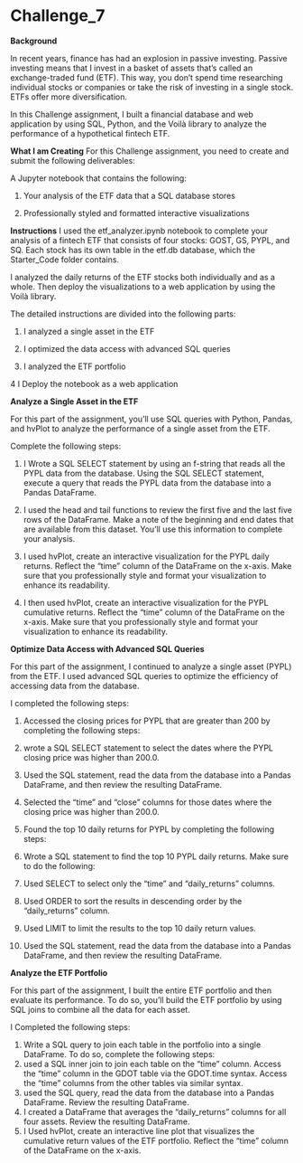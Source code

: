 # Challenge_7

**Background**

In recent years, finance has had an explosion in passive investing. Passive investing means that I invest in a basket of assets that’s called an exchange-traded fund (ETF). This way, you don’t spend time researching individual stocks or companies or take the risk of investing in a single stock. ETFs offer more diversification.

In this Challenge assignment, I built a financial database and web application by using SQL, Python, and the Voilà library to analyze the performance of a hypothetical fintech ETF.

**What I am Creating**
For this Challenge assignment, you need to create and submit the following deliverables:

A Jupyter notebook that contains the following:

1. Your analysis of the ETF data that a SQL database stores

2. Professionally styled and formatted interactive visualizations


**Instructions**
I used the etf_analyzer.ipynb notebook to complete your analysis of a fintech ETF that consists of four stocks: GOST, GS, PYPL, and SQ. Each stock has its own table in the etf.db database, which the Starter_Code folder contains.

I analyzed the daily returns of the ETF stocks both individually and as a whole. Then deploy the visualizations to a web application by using the Voilà library.

The detailed instructions are divided into the following parts:

1. I analyzed a single asset in the ETF

2. I optimized the data access with advanced SQL queries

3. I analyzed the ETF portfolio

4 I Deploy the notebook as a web application

**Analyze a Single Asset in the ETF**


For this part of the assignment, you’ll use SQL queries with Python, Pandas, and hvPlot to analyze the performance of a single asset from the ETF.

Complete the following steps:

1. I Wrote a SQL SELECT statement by using an f-string that reads all the PYPL data from the database. Using the SQL SELECT statement, execute a query that reads the PYPL data from the database into a Pandas DataFrame.

2. I used the head and tail functions to review the first five and the last five rows of the DataFrame. Make a note of the beginning and end dates that are available from this dataset. You’ll use this information to complete your analysis.

3. I used hvPlot, create an interactive visualization for the PYPL daily returns. Reflect the “time” column of the DataFrame on the x-axis. Make sure that you 
     professionally style and format your visualization to enhance its readability.

4. I then used hvPlot, create an interactive visualization for the PYPL cumulative returns. Reflect the “time” column of the DataFrame on the x-axis. Make sure that you 
     professionally style and format your visualization to enhance its readability.

**Optimize Data Access with Advanced SQL Queries**

For this part of the assignment, I continued to analyze a single asset (PYPL) from the ETF. I used advanced SQL queries to optimize the efficiency of accessing data from the database.

I completed the following steps:

1. Accessed the closing prices for PYPL that are greater than 200 by completing the following steps:

2. wrote a SQL SELECT statement to select the dates where the PYPL closing price was higher than 200.0.

3. Used the SQL statement, read the data from the database into a Pandas DataFrame, and then review the resulting DataFrame.

4. Selected the “time” and “close” columns for those dates where the closing price was higher than 200.0.

5. Found the top 10 daily returns for PYPL by completing the following steps:

6. Wrote a SQL statement to find the top 10 PYPL daily returns. Make sure to do the following:

7. Used SELECT to select only the “time” and “daily_returns” columns.

8. Used ORDER to sort the results in descending order by the “daily_returns” column.

9. Used LIMIT to limit the results to the top 10 daily return values.

10. Used the SQL statement, read the data from the database into a Pandas DataFrame, and then review the resulting DataFrame.

**Analyze the ETF Portfolio**

For this part of the assignment, I built the entire ETF portfolio and then evaluate its performance. To do so, you’ll build the ETF portfolio by using SQL joins to combine all the data for each asset.

I Completed the following steps:
1. Write a SQL query to join each table in the portfolio into a single DataFrame. To do so, complete the following steps:
2. used a SQL inner join to join each table on the “time” column. Access the “time” column in the GDOT table via the GDOT.time syntax. Access the “time” columns from 
    the other tables via similar syntax.
3. used the SQL query, read the data from the database into a Pandas DataFrame. Review the resulting DataFrame.
4. I created a DataFrame that averages the “daily_returns” columns for all four assets. Review the resulting DataFrame.
5. I Used hvPlot, create an interactive line plot that visualizes the cumulative return values of the ETF portfolio. Reflect the “time” column of the DataFrame on the x-axis. 



